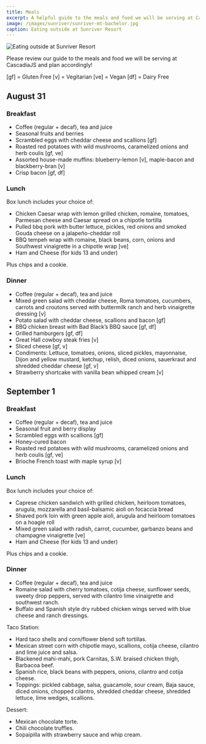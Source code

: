```yaml
---
title: Meals
excerpt: A helpful guide to the meals and food we will be serving at CascadiaJS, please plan accordingly!
image: /images/sunriver/sunriver-mt-bachelor.jpg
caption: Eating outside at Sunriver Resort
---
```

![Eating outside at Sunriver Resort](/images/sunriver/sunriver-mt-bachelor.jpg)

Please review our guide to the meals and food we will be serving at CascadiaJS and plan accordingly!

[gf] = Gluten Free [v] = Vegitarian [ve] = Vegan [df] = Dairy Free

## August 31

### Breakfast

- Coffee (regular + decaf), tea and juice
- Seasonal fruits and berries
- Scrambled eggs with cheddar cheese and scallions [gf]
- Roasted red potatoes with wild mushrooms, caramelized onions and herb coulis [gf, ve]
- Assorted house-made muffins: blueberry-lemon [v], maple-bacon and blackberry-bran [v]
- Crisp bacon [gf, df]

### Lunch

Box lunch includes your choice of:

- Chicken Caesar wrap with lemon grilled chicken, romaine, tomatoes, Parmesan cheese and Caesar spread on a chipotle
tortilla
- Pulled bbq pork with butter lettuce, pickles, red onions and smoked Gouda cheese on a jalapeño-cheddar roll
- BBQ tempeh wrap with romaine, black beans, corn, onions and Southwest vinaigrette in a chipotle wrap [ve]
- Ham and Cheese (for kids 13 and under)

Plus chips and a cookie.

### Dinner

- Coffee (regular + decaf), tea and juice
- Mixed green salad with cheddar cheese, Roma tomatoes, cucumbers, carrots and croutons served with buttermilk ranch and herb vinaigrette dressing [v]
- Potato salad with cheddar cheese, scallions and bacon [gf]
- BBQ chicken breast with Bad Black’s BBQ sauce [gf, df]
- Grilled hamburgers [gf, df]
- Great Hall cowboy steak fries [v]
- Sliced cheese [gf, v]
- Condiments: Lettuce, tomatoes, onions, sliced pickles, mayonnaise, Dijon and yellow mustard, ketchup, relish, diced onions, sauerkraut and shredded cheddar cheese [gf, v]
- Strawberry shortcake with vanilla bean whipped cream [v]

## September 1 

### Breakfast

- Coffee (regular + decaf), tea and juice
- Seasonal fruit and berry display
- Scrambled eggs with scallions [gf]
- Honey-cured bacon
- Roasted red potatoes with wild mushrooms, caramelized onions and herb coulis [gf, ve]
- Brioche French toast with maple syrup [v]

### Lunch

Box lunch includes your choice of:

- Caprese chicken sandwich with grilled chicken, heirloom tomatoes, arugula, mozzarella and basil-balsamic aioli on focaccia bread
- Shaved pork loin with green apple aioli, arugula and heirloom tomatoes on a hoagie roll
- Mixed green salad with radish, carrot, cucumber, garbanzo beans and champagne vinaigrette [ve]
- Ham and Cheese (for kids 13 and under)

Plus chips and a cookie.

### Dinner

- Coffee (regular + decaf), tea and juice
- Romaine salad with cherry tomatoes, cotija cheese, sunflower seeds, sweety drop peppers, served with cilantro lime vinaigrette and southwest ranch.
- Buffalo and Spanish style dry rubbed chicken wings served with blue cheese and ranch dressings.

Taco Station:

- Hard taco shells and corn/flower blend soft tortillas.
- Mexican street corn with chipotle mayo, scallions, cotija cheese, cilantro and lime juice and salsa.
- Blackened mahi-mahi, pork Carnitas, S.W. braised chicken thigh, Barbacoa beef.
- Spanish rice, black beans with peppers, onions, cilantro and cotija cheese.
- Toppings: pickled cabbage, salsa, guacamole, sour cream, Baja sauce, diced onions, chopped cilantro, shredded cheddar cheese, shredded lettuce, lime wedges, scallions.

Dessert:

- Mexican chocolate torte.
- Chili chocolate truffles.
- Sopaipilla with strawberry sauce and whip cream.